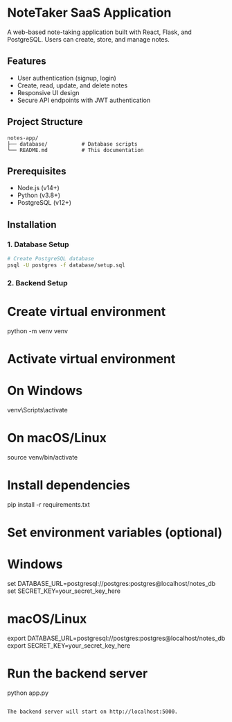# NoteTaker SaaS Application

A web-based note-taking application built with React, Flask, and PostgreSQL. Users can create, store, and manage notes.

## Features

- User authentication (signup, login)
- Create, read, update, and delete notes
- Responsive UI design
- Secure API endpoints with JWT authentication

## Project Structure

```
notes-app/
├── database/           # Database scripts
└── README.md           # This documentation
```

## Prerequisites

- Node.js (v14+)
- Python (v3.8+)
- PostgreSQL (v12+)

## Installation

### 1. Database Setup

```bash
# Create PostgreSQL database
psql -U postgres -f database/setup.sql
```

### 2. Backend Setup


# Create virtual environment
python -m venv venv

# Activate virtual environment
# On Windows
venv\Scripts\activate
# On macOS/Linux
source venv/bin/activate

# Install dependencies
pip install -r requirements.txt

# Set environment variables (optional)
# Windows
set DATABASE_URL=postgresql://postgres:postgres@localhost/notes_db
set SECRET_KEY=your_secret_key_here

# macOS/Linux
export DATABASE_URL=postgresql://postgres:postgres@localhost/notes_db
export SECRET_KEY=your_secret_key_here

# Run the backend server
python app.py
```

The backend server will start on http://localhost:5000.

